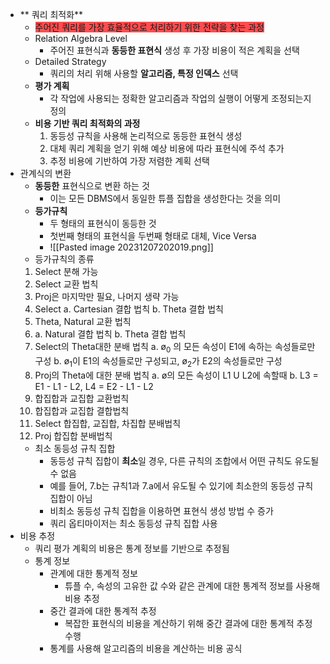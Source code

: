 - ** 쿼리 최적화**
	- <span style="background:#ff4d4f">주어진 쿼리를 가장 효율적으로 처리하기 위한 전략을 찾는 과정</span>
	- Relation Algebra Level
		- 주어진 표현식과 **동등한 표현식** 생성 후 가장 비용이 적은 계획을 선택
	- Detailed Strategy
		- 쿼리의 처리 위해 사용할 **알고리즘, 특정 인덱스** 선택
	- **평가 계획**
		- 각 작업에 사용되는 정확한 알고리즘과 작업의 실행이 어떻게 조정되는지 정의
	- **비용 기반 쿼리 최적화의 과정**
		1. 동등성 규칙을 사용해 논리적으로 동등한 표현식 생성
		2. 대체 쿼리 계획을 얻기 위해 예상 비용에 따라 표현식에 주석 추가
		3. 추정 비용에 기반하여 가장 저렴한 계획 선택
- 관계식의 변환
	- **동등한** 표현식으로 변환 하는 것
		- 이는 모든 DBMS에서 동일한 튜플 집합을 생성한다는 것을 의미
	- **등가규칙** 
		- 두 형태의 표현식이 동등한 것
		- 첫번째 형태의 표현식을 두번째 형태로 대체, Vice Versa 
		- ![[Pasted image 20231207202019.png]]
	- 등가규칙의 종류
	1. Select 분해 가능
	2. Select 교환 법칙
	3. Proj은 마지막만 필요, 나머지 생략 가능
	4. Select 
	   a. Cartesian 결합 법칙
	   b. Theta 결합 법칙
	5. Theta, Natural 교환 법칙
	6. a. Natural 결합 법칙
	   b. Theta 결합 법칙
	7. Select의 Theta대한 분배 법칙
	   a. ø<sub>0</sub> 의 모든 속성이 E1에 속하는 속성들로만 구성
	   b. ø<sub>1</sub>이 E1의 속성들로만 구성되고, ø<sub>2</sub>가 E2의 속성들로만 구성
	8. Proj의 Theta에 대한 분배 법칙
		a. ø의 모든 속성이 L1 U L2에 속할때
		b. L3 = E1 - L1 - L2, L4 = E2 - L1 - L2
	9. 합집합과 교집합 교환법칙
	10. 합집합과 교집합 결합법칙
	11. Select 합집합, 교집합, 차집합 분배법칙
	12. Proj 합집합 분배법칙
	- 최소 동등성 규칙 집합
		- 동등성 규칙 집합이 **최소**일 경우, 다른 규칙의 조합에서 어떤 규칙도 유도될 수 없음
		- 예를 들어, 7.b는 규칙1과 7.a에서 유도될 수 있기에 최소한의 동등성 규칙 집합이 아님
		- 비최소 동등성 규칙 집합을 이용하면 표현식 생성 방법 수 증가
		- 쿼리 옵티마이저는 최소 동등성 규칙 집합 사용
- 비용 추정
	- 쿼리 평가 계획의 비용은 통계 정보를 기반으로 추정됨
	- 통계 정보
		- 관계에 대한 통계적 정보
			- 튜플 수, 속성의 고유한 값 수와 같은 관계에 대한 통계적 정보를 사용해 비용 추정
		- 중간 결과에 대한 통계적 추정
			- 복잡한 표현식의 비용을 계산하기 위해 중간 결과에 대한 통계적 추정 수행
		- 통계를 사용해 알고리즘의 비용을 계산하는 비용 공식